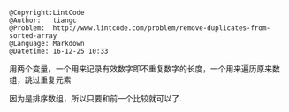 ```
@Copyright:LintCode
@Author:   tiangc
@Problem:  http://www.lintcode.com/problem/remove-duplicates-from-sorted-array
@Language: Markdown
@Datetime: 16-12-25 10:33
```

用两个变量，一个用来记录有效数字即不重复数字的长度，一个用来遍历原来数组，跳过重复元素

因为是排序数组，所以只要和前一个比较就可以了.